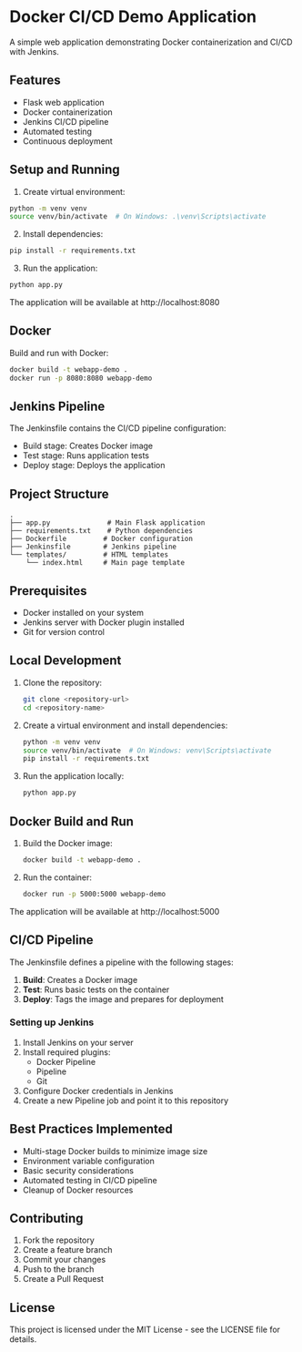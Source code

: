 # Docker CI/CD Demo Application

A simple web application demonstrating Docker containerization and CI/CD with Jenkins.

## Features

- Flask web application
- Docker containerization
- Jenkins CI/CD pipeline
- Automated testing
- Continuous deployment

## Setup and Running

1. Create virtual environment:
```bash
python -m venv venv
source venv/bin/activate  # On Windows: .\venv\Scripts\activate
```

2. Install dependencies:
```bash
pip install -r requirements.txt
```

3. Run the application:
```bash
python app.py
```

The application will be available at http://localhost:8080

## Docker

Build and run with Docker:
```bash
docker build -t webapp-demo .
docker run -p 8080:8080 webapp-demo
```

## Jenkins Pipeline

The Jenkinsfile contains the CI/CD pipeline configuration:
- Build stage: Creates Docker image
- Test stage: Runs application tests
- Deploy stage: Deploys the application

## Project Structure

```
.
├── app.py              # Main Flask application
├── requirements.txt    # Python dependencies
├── Dockerfile         # Docker configuration
├── Jenkinsfile        # Jenkins pipeline
└── templates/         # HTML templates
    └── index.html     # Main page template
```

## Prerequisites

- Docker installed on your system
- Jenkins server with Docker plugin installed
- Git for version control

## Local Development

1. Clone the repository:
   ```bash
   git clone <repository-url>
   cd <repository-name>
   ```

2. Create a virtual environment and install dependencies:
   ```bash
   python -m venv venv
   source venv/bin/activate  # On Windows: venv\Scripts\activate
   pip install -r requirements.txt
   ```

3. Run the application locally:
   ```bash
   python app.py
   ```

## Docker Build and Run

1. Build the Docker image:
   ```bash
   docker build -t webapp-demo .
   ```

2. Run the container:
   ```bash
   docker run -p 5000:5000 webapp-demo
   ```

The application will be available at http://localhost:5000

## CI/CD Pipeline

The Jenkinsfile defines a pipeline with the following stages:

1. **Build**: Creates a Docker image
2. **Test**: Runs basic tests on the container
3. **Deploy**: Tags the image and prepares for deployment

### Setting up Jenkins

1. Install Jenkins on your server
2. Install required plugins:
   - Docker Pipeline
   - Pipeline
   - Git
3. Configure Docker credentials in Jenkins
4. Create a new Pipeline job and point it to this repository

## Best Practices Implemented

- Multi-stage Docker builds to minimize image size
- Environment variable configuration
- Basic security considerations
- Automated testing in CI/CD pipeline
- Cleanup of Docker resources

## Contributing

1. Fork the repository
2. Create a feature branch
3. Commit your changes
4. Push to the branch
5. Create a Pull Request

## License

This project is licensed under the MIT License - see the LICENSE file for details. 